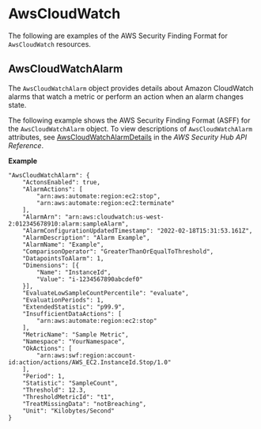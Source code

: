 # AwsCloudWatch<a name="asff-resourcedetails-awscloudwatch"></a>

The following are examples of the AWS Security Finding Format for `AwsCloudWatch` resources\.

## AwsCloudWatchAlarm<a name="asff-resourcedetails-awscloudwatchalarm"></a>

The `AwsCloudWatchAlarm` object provides details about Amazon CloudWatch alarms that watch a metric or perform an action when an alarm changes state\.

The following example shows the AWS Security Finding Format \(ASFF\) for the `AwsCloudWatchAlarm` object\. To view descriptions of `AwsCloudWatchAlarm` attributes, see [AwsCloudWatchAlarmDetails](https://docs.aws.amazon.com/securityhub/1.0/APIReference/API_AwsCloudWatchAlarmDetails.html) in the *AWS Security Hub API Reference*\.

**Example**

```
"AwsCloudWatchAlarm": { 
	"ActonsEnabled": true,
	"AlarmActions": [
		"arn:aws:automate:region:ec2:stop",
		"arn:aws:automate:region:ec2:terminate"
	],
	"AlarmArn": "arn:aws:cloudwatch:us-west-2:012345678910:alarm:sampleAlarm",
	"AlarmConfigurationUpdatedTimestamp": "2022-02-18T15:31:53.161Z",
	"AlarmDescription": "Alarm Example",
	"AlarmName": "Example",
	"ComparisonOperator": "GreaterThanOrEqualToThreshold",
	"DatapointsToAlarm": 1,
	"Dimensions": [{
		"Name": "InstanceId",
		"Value": "i-1234567890abcdef0"
	}],
	"EvaluateLowSampleCountPercentile": "evaluate",
	"EvaluationPeriods": 1,
	"ExtendedStatistic": "p99.9",
	"InsufficientDataActions": [
		"arn:aws:automate:region:ec2:stop"
	],
	"MetricName": "Sample Metric",
	"Namespace": "YourNamespace",
	"OkActions": [
		"arn:aws:swf:region:account-id:action/actions/AWS_EC2.InstanceId.Stop/1.0"
	],
	"Period": 1,
	"Statistic": "SampleCount",
	"Threshold": 12.3,
	"ThresholdMetricId": "t1",
	"TreatMissingData": "notBreaching",
	"Unit": "Kilobytes/Second"
}
```